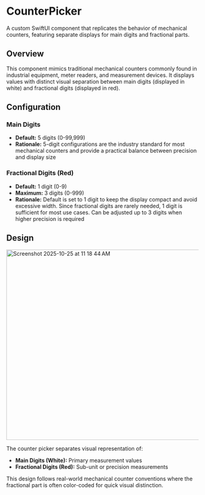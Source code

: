 # CounterPicker

A custom SwiftUI component that replicates the behavior of mechanical counters, featuring separate displays for main digits and fractional parts.

## Overview

This component mimics traditional mechanical counters commonly found in industrial equipment, meter readers, and measurement devices. It displays values with distinct visual separation between main digits (displayed in white) and fractional digits (displayed in red).

## Configuration

### Main Digits
- **Default:** 5 digits (0-99,999)
- **Rationale:** 5-digit configurations are the industry standard for most mechanical counters and provide a practical balance between precision and display size

### Fractional Digits (Red)
- **Default:** 1 digit (0-9)
- **Maximum:** 3 digits (0-999)
- **Rationale:** Default is set to 1 digit to keep the display compact and avoid excessive width. Since fractional digits are rarely needed, 1 digit is sufficient for most use cases. Can be adjusted up to 3 digits when higher precision is required

## Design

<img width="956" height="499" alt="Screenshot 2025-10-25 at 11 18 44 AM" src="https://github.com/user-attachments/assets/0a6685cc-34e4-4470-9247-5392b8ae317f" />


The counter picker separates visual representation of:
- **Main Digits (White):** Primary measurement values
- **Fractional Digits (Red):** Sub-unit or precision measurements

This design follows real-world mechanical counter conventions where the fractional part is often color-coded for quick visual distinction.
